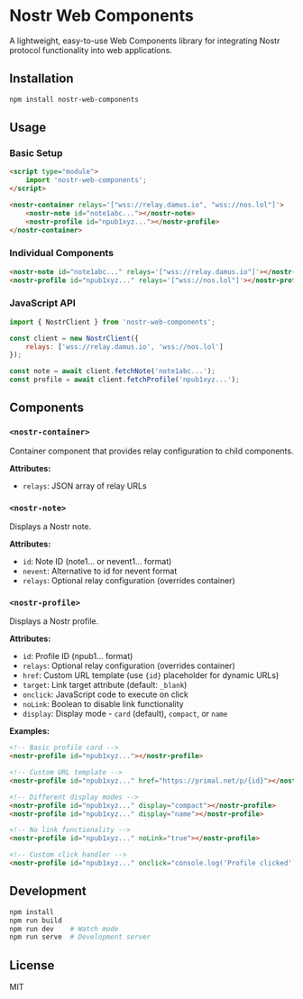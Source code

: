 # Nostr Web Components

A lightweight, easy-to-use Web Components library for integrating Nostr protocol functionality into web applications.

## Installation

```bash
npm install nostr-web-components
```

## Usage

### Basic Setup

```html
<script type="module">
	import 'nostr-web-components';
</script>

<nostr-container relays='["wss://relay.damus.io", "wss://nos.lol"]'>
	<nostr-note id="note1abc..."></nostr-note>
	<nostr-profile id="npub1xyz..."></nostr-profile>
</nostr-container>
```

### Individual Components

```html
<nostr-note id="note1abc..." relays='["wss://relay.damus.io"]'></nostr-note>
<nostr-profile id="npub1xyz..." relays='["wss://nos.lol"]'></nostr-profile>
```

### JavaScript API

```javascript
import { NostrClient } from 'nostr-web-components';

const client = new NostrClient({
	relays: ['wss://relay.damus.io', 'wss://nos.lol']
});

const note = await client.fetchNote('note1abc...');
const profile = await client.fetchProfile('npub1xyz...');
```

## Components

### `<nostr-container>`

Container component that provides relay configuration to child components.

**Attributes:**

- `relays`: JSON array of relay URLs

### `<nostr-note>`

Displays a Nostr note.

**Attributes:**

- `id`: Note ID (note1... or nevent1... format)
- `nevent`: Alternative to id for nevent format
- `relays`: Optional relay configuration (overrides container)

### `<nostr-profile>`

Displays a Nostr profile.

**Attributes:**

- `id`: Profile ID (npub1... format)
- `relays`: Optional relay configuration (overrides container)
- `href`: Custom URL template (use `{id}` placeholder for dynamic URLs)
- `target`: Link target attribute (default: `_blank`)
- `onclick`: JavaScript code to execute on click
- `noLink`: Boolean to disable link functionality
- `display`: Display mode - `card` (default), `compact`, or `name`

**Examples:**

```html
<!-- Basic profile card -->
<nostr-profile id="npub1xyz..."></nostr-profile>

<!-- Custom URL template -->
<nostr-profile id="npub1xyz..." href="https://primal.net/p/{id}"></nostr-profile>

<!-- Different display modes -->
<nostr-profile id="npub1xyz..." display="compact"></nostr-profile>
<nostr-profile id="npub1xyz..." display="name"></nostr-profile>

<!-- No link functionality -->
<nostr-profile id="npub1xyz..." noLink="true"></nostr-profile>

<!-- Custom click handler -->
<nostr-profile id="npub1xyz..." onclick="console.log('Profile clicked')"></nostr-profile>
```

## Development

```bash
npm install
npm run build
npm run dev    # Watch mode
npm run serve  # Development server
```

## License

MIT
